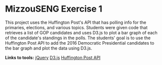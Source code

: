 # MizzouSENG Exercise 1

This project uses the Huffington Post's API that has polling info 
for the primaries, elections, and various topics. 
Students were given code that retrieves a list of GOP candidates and 
uses D3.js to plot a bar graph of each of the candidate's standings in the polls.
The students' goal is to use the Huffington Post API to add the 2016 
Democratic Presidential candidates to the bar graph and plot the data using D3.js. 

**Links to tools:**
[jQuery](https://jquery.com/)
[D3.js](http://d3js.org/)
[Huffington Post API](http://elections.huffingtonpost.com/pollster/api)
